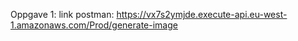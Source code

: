 Oppgave 1:
  link postman: https://vx7s2ymjde.execute-api.eu-west-1.amazonaws.com/Prod/generate-image
